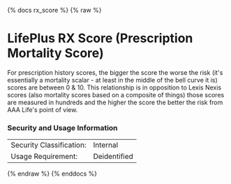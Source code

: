 {% docs rx_score %}
{% raw %}

<a name="rx_score"></a>
# LifePlus RX Score (Prescription Mortality Score)
For prescription history scores, the bigger the score the worse the risk (it's essentially a 
mortality scalar - at least in the middle of the bell curve it is) scores are between 0 & 10. This
relationship is in opposition to Lexis Nexis scores (also mortality scores based on a composite
of things) those scores are measured in hundreds and the higher the score the better the risk from
AAA Life's point of view.

### Security and Usage Information
|     |      |
| --- |------|
| Security Classification: | Internal |
| Usage Requirement:       | Deidentified |

{% endraw %}
{% enddocs %}